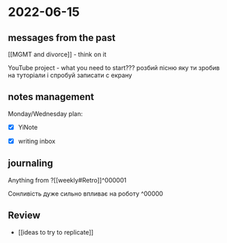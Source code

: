 # 2022-06-15
## messages from the past
[[MGMT and divorce]] - think on it

YouTube project - what you need to start???
розбий пісню яку ти зробив на туторіали і спробуй записати с екрану

## notes management

Monday/Wednesday plan:
 - [x] YiNote
 - [x] writing inbox


## journaling 

Anything from ?[[weekly#Retro]]^000001


Сонливість дуже сильно впливає на роботу
^00000




## Review
- [[ideas to try to replicate]]
